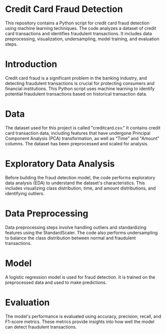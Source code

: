 # Credit Card Fraud Detection
This repository contains a Python script for credit card fraud detection using machine learning techniques. The code analyzes a dataset of credit card transactions and identifies fraudulent transactions. It includes data preprocessing, visualization, undersampling, model training, and evaluation steps.


# Introduction
Credit card fraud is a significant problem in the banking industry, and detecting fraudulent transactions is crucial for protecting consumers and financial institutions. This Python script uses machine learning to identify potential fraudulent transactions based on historical transaction data.


# Data
The dataset used for this project is called "creditcard.csv." It contains credit card transaction data, including features that have undergone Principal Component Analysis (PCA) transformation, as well as "Time" and "Amount" columns. The dataset has been preprocessed and scaled for analysis.

# Exploratory Data Analysis
Before building the fraud detection model, the code performs exploratory data analysis (EDA) to understand the dataset's characteristics. This includes visualizing class distribution, time, and amount distributions, and identifying outliers.

# Data Preprocessing
Data preprocessing steps involve handling outliers and standardizing features using the StandardScaler. The code also performs undersampling to balance the class distribution between normal and fraudulent transactions.

# Model
A logistic regression model is used for fraud detection. It is trained on the preprocessed data and used to make predictions.

# Evaluation
The model's performance is evaluated using accuracy, precision, recall, and F1-score metrics. These metrics provide insights into how well the model can detect fraudulent transactions.
